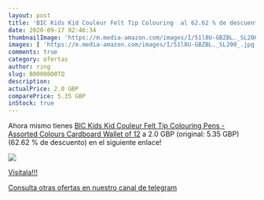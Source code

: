 ```yaml
---
layout: post
title: 'BIC Kids Kid Couleur Felt Tip Colouring  al 62.62 % de descuento'
date: 2020-09-17 02:46:34
thumbnailImage: 'https://m.media-amazon.com/images/I/51l8U-GBZBL._SL200_.jpg'
images: [ 'https://m.media-amazon.com/images/I/51l8U-GBZBL._SL200_.jpg' ]
comments: true
category: ofertas
author: ring
slug: B00008D0TQ
description:
actualPrice: 2.0 GBP
comparePrice: 5.35 GBP
inStock: true
---
```


Ahora mismo tienes [BIC Kids Kid Couleur Felt Tip Colouring Pens - Assorted Colours  Cardboard Wallet of 12](https://www.amazon.com/dp/B00008D0TQ/?tag=redken08-20) a 2.0 GBP (original: 5.35 GBP) (62.62 %  de descuento) en el siguiente enlace!

[![](https://m.media-amazon.com/images/I/51l8U-GBZBL._SL200_.jpg)](https://www.amazon.com/dp/B00008D0TQ/?tag=redken08-20)

[Visítala!!!](https://www.amazon.com/dp/B00008D0TQ/?tag=redken08-20)

[Consulta otras ofertas en nuestro canal de telegram](https://t.me/s/ofertas25)
